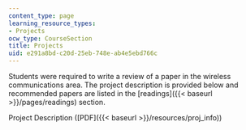 ```yaml
---
content_type: page
learning_resource_types:
- Projects
ocw_type: CourseSection
title: Projects
uid: e291a8bd-c20d-25eb-748e-ab4e5ebd766c
---
```


Students were required to write a review of a paper in the wireless communications area. The project description is provided below and recommended papers are listed in the [readings]({{< baseurl >}}/pages/readings) section.

Project Description ([PDF]({{< baseurl >}}/resources/proj_info))